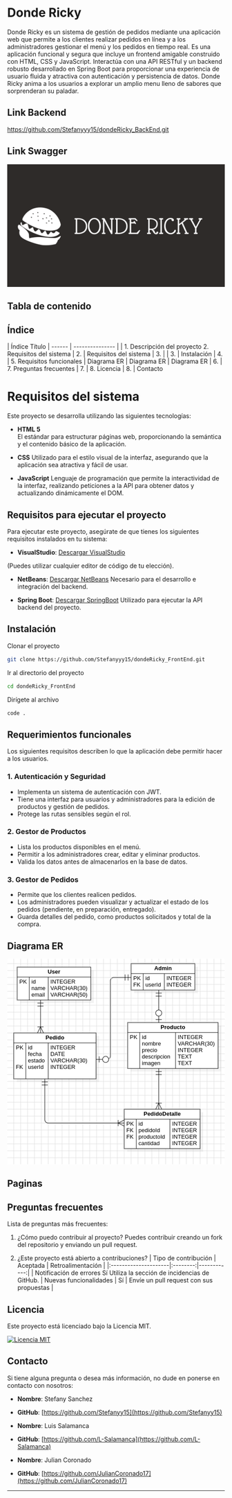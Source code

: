 # Donde Ricky

Donde Ricky es un sistema de gestión de pedidos mediante una aplicación web que permite a los clientes realizar pedidos en línea y a los administradores gestionar el menú y los pedidos en tiempo real. Es una aplicación funcional y segura que incluye un frontend amigable construido con HTML, CSS y JavaScript. Interactúa con una API RESTful y un backend robusto desarrollado en Spring Boot para proporcionar una experiencia de usuario fluida y atractiva con autenticación y persistencia de datos. Donde Ricky anima a los usuarios a explorar un amplio menu lleno de sabores que sorprenderan su paladar.

## Link Backend
https://github.com/Stefanyyy15/dondeRicky_BackEnd.git

## Link Swagger


![ImagenLogo](<Background/DONDE RICKY.png>)

## Tabla de contenido

## Índice

| Índice Título
| ------ | --------------- |
| 1. Descripción del proyecto 2. Requisitos del sistema
| 2. | Requisitos del sistema | 3.
| | 3. | Instalación
| 4. | 5. Requisitos funcionales
| Diagrama ER | Diagrama ER | Diagrama ER
| 6. | 7. Preguntas frecuentes
| 7. | 8. Licencia
| 8. | Contacto

# Requisitos del sistema

Este proyecto se desarrolla utilizando las siguientes tecnologías:

- **HTML 5**  
  El estándar para estructurar páginas web, proporcionando la semántica y el contenido básico de la aplicación.

- **CSS** 
    Utilizado para el estilo visual de la interfaz, asegurando que la aplicación sea atractiva y fácil de usar.

- **JavaScript** 
  Lenguaje de programación que permite la interactividad de la interfaz, realizando peticiones a la API para obtener datos y actualizando dinámicamente el DOM.

## Requisitos para ejecutar el proyecto

Para ejecutar este proyecto, asegúrate de que tienes los siguientes requisitos instalados en tu sistema:

- **VisualStudio**: [Descargar VisualStudio](https://code.visualstudio.com/download)

(Puedes utilizar cualquier editor de código de tu elección).

- **NetBeans**: [Descargar NetBeans](https://netbeans.apache.org/front/main/download/nb24/)
Necesario para el desarrollo e integración del backend.

- **Spring Boot**: [Descargar SpringBoot](https://spring.io/projects/spring-boot)
Utilizado para ejecutar la API backend del proyecto.

## Instalación

Clonar el proyecto

```bash
git clone https://github.com/Stefanyyy15/dondeRicky_FrontEnd.git
```

Ir al directorio del proyecto

```bash
cd dondeRicky_FrontEnd
```

Dirígete al archivo

```bash
code .
```

## Requerimientos funcionales 
Los siguientes requisitos describen lo que la aplicación debe permitir hacer a los usuarios.  

### 1. Autenticación y Seguridad
- Implementa un sistema de autenticación con JWT.
- Tiene una interfaz para usuarios y administradores para la edición de productos y gestión de pedidos.
- Protege las rutas sensibles según el rol.


### 2. Gestor de Productos
- Lista los productos disponibles en el menú.
- Permitir a los administradores crear, editar y eliminar productos.
- Valida los datos antes de almacenarlos en la base de datos.


###  3. Gestor de Pedidos
- Permite que los clientes realicen pedidos.
- Los administradores pueden visualizar y actualizar el estado de los pedidos (pendiente, en preparación, entregado).
- Guarda detalles del pedido, como productos solicitados y total de la compra.


## Diagrama ER

![Diagra,a ER](Background/DiagramaER.png)

## Paginas


## Preguntas frecuentes
Lista de preguntas más frecuentes:
1. ¿Cómo puedo contribuir al proyecto?
Puedes contribuir creando un fork del repositorio y enviando un pull request.

2. ¿Este proyecto está abierto a contribuciones?
| Tipo de contribución | Aceptada | Retroalimentación |
|:---------------------|:--------:|------------:|
| Notificación de errores Sí Utiliza la sección de incidencias de GitHub.
| Nuevas funcionalidades | Sí | Envíe un pull request con sus propuestas |

## Licencia

Este proyecto está licenciado bajo la Licencia MIT.

[![Licencia MIT](https://img.shields.io/badge/License-MIT-green.svg)](https://choosealicense.com/licenses/mit/)


## Contacto

Si tiene alguna pregunta o desea más información, no dude en ponerse en contacto con nosotros:

- **Nombre**: Stefany Sanchez
- **GitHub**: [https://github.com/Stefanyy15](https://github.com/Stefanyy15)

- **Nombre**: Luis Salamanca
- **GitHub**: [https://github.com/L-Salamanca](https://github.com/L-Salamanca)

- **Nombre**: Julian Coronado
- **GitHub**: [https://github.com/JulianCoronado17](https://github.com/JulianCoronado17)
---
